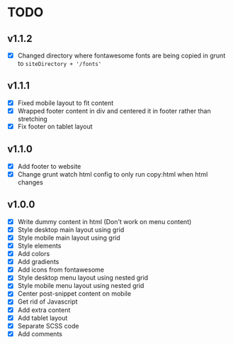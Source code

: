 # TODO

## v1.1.2

- [x] Changed directory where fontawesome fonts are being copied in grunt to `siteDirectory + '/fonts'` 

## v1.1.1

- [x] Fixed mobile layout to fit content
- [x] Wrapped footer content in div and centered it in footer rather than stretching
- [x] Fix footer on tablet layout

## v1.1.0

- [x] Add footer to website
- [x] Change grunt watch html config to only run copy:html when html changes

## v1.0.0

- [x] Write dummy content in html (Don't work on menu content)
- [x] Style desktop main layout using grid
- [x] Style mobile main layout using grid
- [x] Style elements
- [x] Add colors
- [x] Add gradients
- [x] Add icons from fontawesome
- [x] Style desktop menu layout using nested grid
- [x] Style mobile menu layout using nested grid
- [x] Center post-snippet content on mobile
- [x] Get rid of Javascript
- [x] Add extra content
- [x] Add tablet layout
- [x] Separate SCSS code
- [x] Add comments
